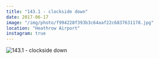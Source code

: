 ```yaml
---
title: "143.1 - clockside down"
date: 2017-06-17
image: "/img/photo/f994228f393b3c64aaf22c6837631178.jpg"
location: "Heathrow Airport"
instagram: true
---
```


![143.1 - clockside down](/img/photo/f994228f393b3c64aaf22c6837631178.jpg)
